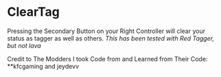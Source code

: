 # ClearTag
Pressing the Secondary Button on your Right Controller will clear your status as tagger as well as others.
*This has been tested with Red Tagger, but not lava*

Credit to The Modders I took Code from and Learned from Their Code: **kfcgaming and jeydevv
